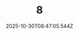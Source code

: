 ---
title: "8"
description: ""
image: "/uploads/photos/0019-8.webp"
display: "/uploads/photos/0019-8-display.webp"
thumbnail: "/uploads/photos/0019-8-thumb.webp"
width: 6000
height: 4000
featured: false
date: 2025-10-30T08:47:05.544Z
order: 0
---